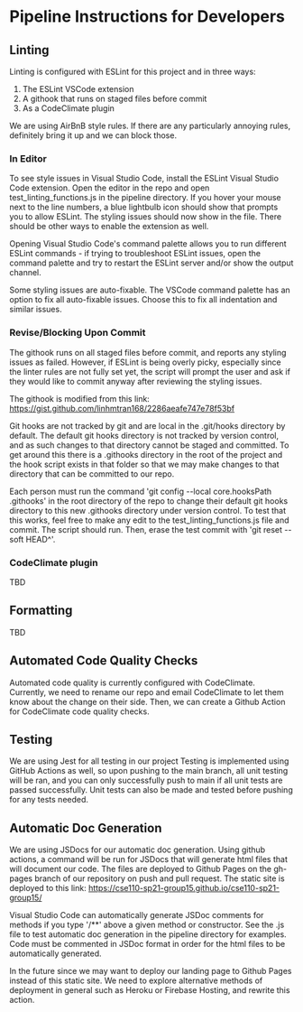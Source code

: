 # Pipeline Instructions for Developers

 ## Linting
 
Linting is configured with ESLint for this project and in three ways:
 
 1. The ESLint VSCode extension
 2. A githook that runs on staged files before commit
 3. As a CodeClimate plugin

 We are using AirBnB style rules. If there are any particularly annoying rules, definitely bring it up and we can block those. 

### In Editor

To see style issues in Visual Studio Code, install the ESLint Visual Studio Code extension. Open the editor in the repo and open test_linting_functions.js in the pipeline directory. If you hover your mouse next to the line numbers, a blue lightbulb icon should show that prompts you to allow ESLint. The styling issues should now show in the file. There should be other ways to enable the extension as well. 

Opening Visual Studio Code's command palette allows you to run different ESLint commands - if trying to troubleshoot ESLint issues, open the command palette and try to restart the ESLint server and/or show the output channel. 

Some styling issues are auto-fixable. The VSCode command palette has an option to fix all auto-fixable issues. Choose this to fix all indentation and similar issues. 

### Revise/Blocking Upon Commit

The githook runs on all staged files before commit, and reports any styling issues as failed. However, if ESLint is being overly picky, especially since the linter rules are not fully set yet, the script will prompt the user and ask if they would like to commit anyway after reviewing the styling issues. 

The githook is modified from this link: https://gist.github.com/linhmtran168/2286aeafe747e78f53bf

Git hooks are not tracked by git and are local in the .git/hooks directory by default. The default git hooks directory is not tracked by version control, and as such changes to that directory cannot be staged and committed. To get around this there is a .githooks directory in the root of the project and the hook script exists in that folder so that we may make changes to that directory that can be committed to our repo. 

Each person must run the command 'git config --local core.hooksPath .githooks' in the root directory of the repo to change their default git hooks directory to this new .githooks directory under version control. To test that this works, feel free to make any edit to the test_linting_functions.js file and commit. The script should run. Then, erase the test commit with 'git reset --soft HEAD^'. 

### CodeClimate plugin

TBD

## Formatting

TBD

## Automated Code Quality Checks

Automated code quality is currently configured with CodeClimate. Currently, we need to rename our repo and email CodeClimate to let them know about the change on their side. Then, we can create a Github Action for CodeClimate code quality checks.

## Testing

We are using Jest for all testing in our project
Testing is implemented using GitHub Actions as well, so upon pushing to the main branch, all unit testing will be ran, and you can only successfully push to main if all unit tests are passed successfully. Unit tests can also be made and tested before pushing for any tests needed.

## Automatic Doc Generation

We are using JSDocs for our automatic doc generation. Using github actions, a command will be run for JSDocs that will generate html files that will document our code. The files are deployed to Github Pages on the gh-pages branch of our repository on push and pull request. The static site is deployed to this link: https://cse110-sp21-group15.github.io/cse110-sp21-group15/

Visual Studio Code can automatically generate JSDoc comments for methods if you type '/**' above a given method or constructor. See the .js file to test automatic doc generation in the pipeline directory for examples. Code must be commented in JSDoc format in order for the html files to be automatically generated.

In the future since we may want to deploy our landing page to Github Pages instead of this static site. We need to explore alternative methods of deployment in general such as Heroku or Firebase Hosting, and rewrite this action.
